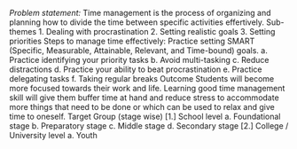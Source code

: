*Problem statement:*
Time management is the process of organizing and planning how to divide the time between specific activities effertively. Sub-themes 1. Dealing with procrastination 2. Setting realistic goals 3. Setting priorities Steps to manage time effectively: Practice setting SMART (Specific, Measurable, Attainable, Relevant, and Time-bound) goals. a. Practice identifying your priority tasks b. Avoid multi-tasking c. Reduce distractions d. Practice your ability to beat procrastination e. Practice delegating tasks f. Taking regular breaks Outcome Students will become more focused towards their work and life. Learning good time management skill will give them buffer time at hand and reduce stress to accommodate more things that need to be done or which can be used to relax and give time to oneself. Target Group (stage wise) [1.] School level a. Foundational stage b. Preparatory stage c. Middle stage d. Secondary stage [2.] College / University level a. Youth